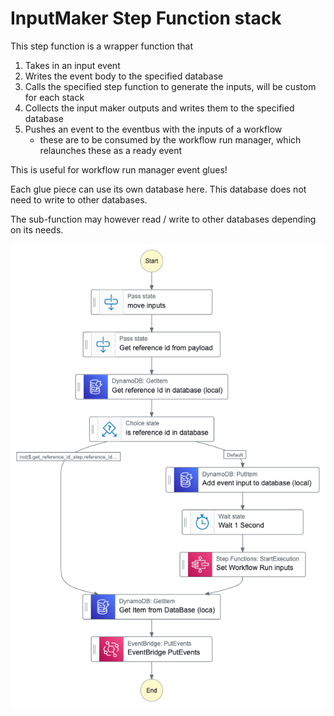 # InputMaker Step Function stack

This step function is a wrapper function that 

1. Takes in an input event
2. Writes the event body to the specified database
3. Calls the specified step function to generate the inputs, will be custom for each stack
4. Collects the input maker outputs and writes them to the specified database
5. Pushes an event to the eventbus with the inputs of a workflow 
    - these are to be consumed by the workflow run manager, which relaunches these as a ready event


This is useful for workflow run manager event glues!

Each glue piece can use its own database here.  This database does not need to write to other databases.  

The sub-function may however read / write to other databases depending on its needs.  

![](images/workflowrunstatechange_input_maker_step_function_sfn.png)


